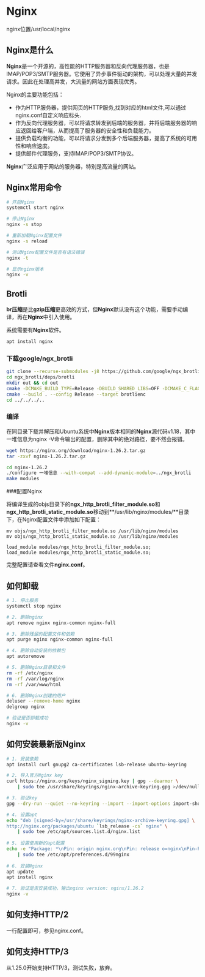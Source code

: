 # Nginx

nginx位置/usr/local/nginx

## Nginx是什么

**Nginx**是一个开源的，高性能的HTTP服务器和反向代理服务器，也是IMAP/POP3/SMTP服务器。它使用了异步事件驱动的架构，可以处理大量的并发请求。因此在处理高并发，大流量的网站方面表现优秀。

Nginx的主要功能包括：

- 作为HTTP服务器，提供网页的HTTP服务,找到对应的html文件,可以通过nginx.conf自定义响应标头.
- 作为反向代理服务器，可以将请求转发到后端的服务器，并将后端服务器的响应返回给客户端，从而提高了服务器的安全性和负载能力。
- 提供负载均衡的功能，可以将请求分发到多个后端服务器，提高了系统的可用性和响应速度。
- 提供邮件代理服务，支持IMAP/POP3/SMTP协议。

**Nginx**广泛应用于网站的服务器，特别是高流量的网站。

## Nginx常用命令

```bash
# 开启Nginx
systemctl start nginx

# 停止Nginx
nginx -s stop

# 重新加载Nginx配置文件
nginx -s reload

# 测试Nginx配置文件是否有语法错误
nginx -t

# 显示nginx版本
nginx -v
```

## Brotli

**br压缩**是比**gzip压缩**更高效的方式，但**Nginx**默认没有这个功能，需要手动编译，再在**Nginx**中引入使用。

系统需要有**Nginx**软件。

```bash
apt install nginx
```

### 下载google/ngx_brotli

```bash
git clone --recurse-submodules -j8 https://github.com/google/ngx_brotli
cd ngx_brotli/deps/brotli
mkdir out && cd out
cmake -DCMAKE_BUILD_TYPE=Release -DBUILD_SHARED_LIBS=OFF -DCMAKE_C_FLAGS="-Ofast -m64 -march=native -mtune=native -flto -funroll-loops -ffunction-sections -fdata-sections -Wl,--gc-sections" -DCMAKE_CXX_FLAGS="-Ofast -m64 -march=native -mtune=native -flto -funroll-loops -ffunction-sections -fdata-sections -Wl,--gc-sections" -DCMAKE_INSTALL_PREFIX=./installed ..
cmake --build . --config Release --target brotlienc
cd ../../../..
```

### 编译

在同目录下载并解压和Ubuntu系统中**Nginx**版本相同的**Nginx**源代码v1.18，其中一堆信息为nginx -V命令输出的配置，删除其中的绝对路径，要不然会报错。

```bash
wget https://nginx.org/download/nginx-1.26.2.tar.gz
tar -zxvf nginx-1.26.2.tar.gz

cd nginx-1.26.2
./configure 一堆信息 --with-compat --add-dynamic-module=../ngx_brotli
make modules
```

###配置Nginx

将编译生成的objs目录下的**ngx_http_brotli_filter_module.so**和**ngx_http_brotli_static_module.so**移动到**/usr/lib/nginx/modules/**目录下，在Nginx配置文件中添加如下配置：

```nginx
mv objs/ngx_http_brotli_filter_module.so /usr/lib/nginx/modules
mv objs/ngx_http_brotli_static_module.so /usr/lib/nginx/modules

load_module modules/ngx_http_brotli_filter_module.so;
load_module modules/ngx_http_brotli_static_module.so;
```

完整配置请查看文件**nginx.conf**。



## 如何卸载

```bash
# 1. 停止服务
systemctl stop nginx

# 2. 删除nginx
apt remove nginx nginx-common nginx-full

# 3. 删除残留的配置文件和依赖
apt purge nginx nginx-common nginx-full

# 4. 删除自动安装的依赖包
apt autoremove

# 5. 删除Nginx目录和文件
rm -rf /etc/nginx
rm -rf /var/log/nginx
rm -rf /var/www/html

# 6. 删除Nginx创建的用户
deluser --remove-home nginx
delgroup nginx

# 验证是否卸载成功
nginx -v
```

## 如何安装最新版Nginx

```bash
# 1. 安装依赖
apt install curl gnupg2 ca-certificates lsb-release ubuntu-keyring

# 2. 导入官方Nginx key
curl https://nginx.org/keys/nginx_signing.key | gpg --dearmor \
    | sudo tee /usr/share/keyrings/nginx-archive-keyring.gpg >/dev/null

# 3. 验证key
gpg --dry-run --quiet --no-keyring --import --import-options import-show /usr/share/keyrings/nginx-archive-keyring.gpg

# 4. 设置apt
echo "deb [signed-by=/usr/share/keyrings/nginx-archive-keyring.gpg] \
http://nginx.org/packages/ubuntu `lsb_release -cs` nginx" \
    | sudo tee /etc/apt/sources.list.d/nginx.list
    
# 5. 设置使用新的apt配置
echo -e "Package: *\nPin: origin nginx.org\nPin: release o=nginx\nPin-Priority: 900\n" \
    | sudo tee /etc/apt/preferences.d/99nginx
    
# 6. 安装Nginx
apt update
apt install nginx

# 7. 验证是否安装成功，输出nginx version: nginx/1.26.2
nginx -v
```

## 如何支持HTTP/2

一行配置即可，参见nginx.conf。

## 如何支持HTTP/3

从1.25.0开始支持HTTP/3，测试失败，放弃。













































